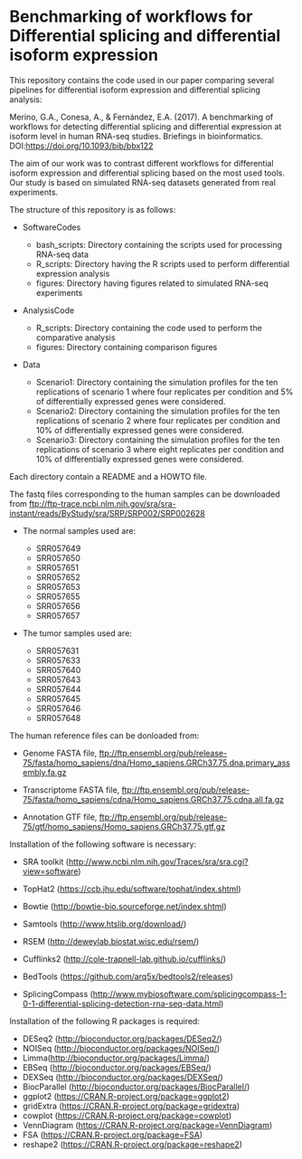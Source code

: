 # Benchmarking of workflows for Differential splicing and differential isoform expression

This repository contains the code used in our paper comparing several pipelines for differential isoform expression and differential splicing analysis:

Merino, G.A., Conesa, A., & Fernández, E.A. (2017). A benchmarking of workflows for detecting differential splicing and differential expression at isoform level in human RNA-seq studies. Briefings in bioinformatics. DOI:https://doi.org/10.1093/bib/bbx122

The aim of our work was to contrast different workflows for differential isoform expression and differential splicing based on the most used tools. Our study is based on simulated RNA-seq datasets generated from real experiments. 

The structure of this repository is as follows:

- SoftwareCodes
  - bash_scripts: Directory containing the scripts used for processing RNA-seq data 
  - R_scripts: Directory having the R scripts used to perform differential expression analysis
  - figures: Directory having figures related to simulated RNA-seq experiments

- AnalysisCode
  - R_scripts: Directory containing the code used to perform the comparative analysis
  - figures: Directory containing comparison figures
- Data  
  - Scenario1: Directory containing the simulation profiles for the ten replications of scenario 1 where four replicates per condition and 5% of differentially expressed genes were considered.
  - Scenario2: Directory containing the simulation profiles for the ten replications of scenario 2 where four replicates per condition and 10% of differentially expressed genes were considered.
  - Scenario3: Directory containing the simulation profiles for the ten replications of scenario 3 where eight replicates per condition and 10% of differentially expressed genes were considered.
  
Each directory contain a README and a HOWTO file. 

The fastq files corresponding to the human samples can be downloaded from ftp://ftp-trace.ncbi.nlm.nih.gov/sra/sra-instant/reads/ByStudy/sra/SRP/SRP002/SRP002628

- The normal samples used are: 
    - SRR057649
    - SRR057650
    - SRR057651
    - SRR057652
    - SRR057653
    - SRR057655
    - SRR057656
    - SRR057657

- The tumor samples used are:
    - SRR057631
    - SRR057633
    - SRR057640
    - SRR057643
    - SRR057644
    - SRR057645
    - SRR057646
    - SRR057648

The human reference files can be donloaded from: 

   * Genome FASTA file,  ftp://ftp.ensembl.org/pub/release-75/fasta/homo_sapiens/dna/Homo_sapiens.GRCh37.75.dna.primary_assembly.fa.gz
    
   * Transcriptome FASTA file, ftp://ftp.ensembl.org/pub/release-75/fasta/homo_sapiens/cdna/Homo_sapiens.GRCh37.75.cdna.all.fa.gz
    
   * Annotation GTF file, ftp://ftp.ensembl.org/pub/release-75/gtf/homo_sapiens/Homo_sapiens.GRCh37.75.gtf.gz

Installation of the following software is necessary:

- SRA toolkit (http://www.ncbi.nlm.nih.gov/Traces/sra/sra.cgi?view=software)

- TopHat2 (https://ccb.jhu.edu/software/tophat/index.shtml)

- Bowtie (http://bowtie-bio.sourceforge.net/index.shtml)

- Samtools (http://www.htslib.org/download/)

- RSEM (http://deweylab.biostat.wisc.edu/rsem/)

- Cufflinks2 (http://cole-trapnell-lab.github.io/cufflinks/)

- BedTools (https://github.com/arq5x/bedtools2/releases)

- SplicingCompass (http://www.mybiosoftware.com/splicingcompass-1-0-1-differential-splicing-detection-rna-seq-data.html)

Installation of the following R packages is required:

- DESeq2 (http://bioconductor.org/packages/DESeq2/)
- NOISeq (http://bioconductor.org/packages/NOISeq/)
- Limma(http://bioconductor.org/packages/Limma/)
- EBSeq (http://bioconductor.org/packages/EBSeq/)
- DEXSeq (http://bioconductor.org/packages/DEXSeq/)
- BiocParallel (http://bioconductor.org/packages/BiocParallel/)
- ggplot2 (https://CRAN.R-project.org/package=ggplot2)
- gridExtra (https://CRAN.R-project.org/package=gridextra)
- cowplot (https://CRAN.R-project.org/package=cowplot)
- VennDiagram (https://CRAN.R-project.org/package=VennDiagram)
- FSA (https://CRAN.R-project.org/package=FSA)
- reshape2 (https://CRAN.R-project.org/package=reshape2)









